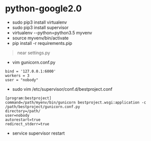 # python-google2.0
* sudo pip3 install virtualenv
* sudo pip3 install supervisor
* virtualenv --python=python3.5 myvenv
* source myvenv/bin/activate
* pip install -r requirements.pip
> near settings.py
* vim gunicorn.conf.py
```
bind = '127.0.0.1:6000'
workers = 3
user = "nobody"
```
* sudo vim /etc/supervisor/conf.d/bestproject.conf
```
[program:bestproject]
command=/path/myenv/bin/gunicorn bestproject.wsgi:application -c /path/bestproject/gunicorn.conf.py
directory=/path/
user=nobody
autorestart=true
redirect_stderr=true
```
* service supervisor restart
